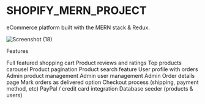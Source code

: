 # SHOPIFY_MERN_PROJECT

eCommerce platform built with the MERN stack & Redux.


![Screenshot (18)](https://user-images.githubusercontent.com/69413168/101447502-5f5a0e80-394b-11eb-9018-8e5b668001fb.png)



Features

Full featured shopping cart
Product reviews and ratings
Top products carousel
Product pagination
Product search feature
User profile with orders
Admin product management
Admin user management
Admin Order details page
Mark orders as delivered option
Checkout process (shipping, payment method, etc)
PayPal / credit card integration
Database seeder (products & users)
